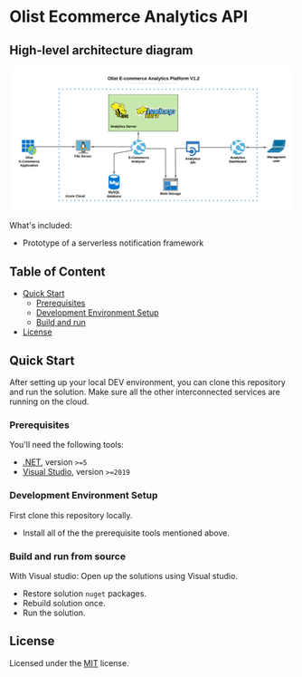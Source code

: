 # Olist Ecommerce Analytics API


## High-level architecture diagram

![alt text](https://github.com/gayankanishka/olist-ecommerce-analytics-api/blob/main/docs/olist-e-commerce-analytics-platform-v1.2.png?raw=true)

What's included:

- Prototype of a serverless notification framework

## Table of Content

- [Quick Start](#quick-start)
  - [Prerequisites](#prerequisites)
  - [Development Environment Setup](#development-environment-setup)
  - [Build and run](#build-and-run-from-source)
- [License](#license)

## Quick Start

After setting up your local DEV environment, you can clone this repository and run the solution. Make sure all the other interconnected services are running on the cloud.

### Prerequisites

You'll need the following tools:

- [.NET](https://dotnet.microsoft.com/download), version `>=5`
- [Visual Studio](https://visualstudio.microsoft.com/), version `>=2019`

### Development Environment Setup

First clone this repository locally.

- Install all of the the prerequisite tools mentioned above.

### Build and run from source

With Visual studio:
Open up the solutions using Visual studio.

- Restore solution `nuget` packages.
- Rebuild solution once.
- Run the solution.

## License

Licensed under the [MIT](LICENSE) license.
